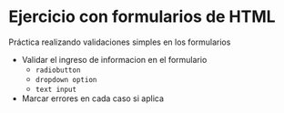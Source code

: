# Ejercicio con formularios de HTML
Práctica realizando validaciones simples en los formularios

- Validar el ingreso de informacion en el formulario
  - `radiobutton`
  - `dropdown option` 
  - `text input`
- Marcar errores en cada caso si aplica